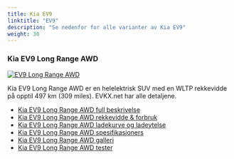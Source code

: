 ```yaml
---
title: Kia EV9
linktitle: "EV9"
description: "Se nedenfor for alle varianter av Kia EV9"
weight: 30
---
```

### Kia EV9 Long Range AWD

<a href="ev9_long_range_awd/"><img src="https://media.evkx.net/multimedia/models/kia/ev9/ev9_long_range_awd/main_1_st.jpg" class="img-fluid" alt="EV9 Long Range AWD" ></a>

Kia EV9 Long Range AWD er en helelektrisk SUV med en WLTP rekkevidde på opptil 497 km (309 miles). EVKX.net har alle detaljene. 

- [Kia EV9 Long Range AWD full beskrivelse](ev9_long_range_awd/)
- [Kia EV9 Long Range AWD rekkevidde & forbruk](ev9_long_range_awd/rangeandconsumption)
- [Kia EV9 Long Range AWD ladekurve og ladeytelse](ev9_long_range_awd/chargingcurve)
- [Kia EV9 Long Range AWD spesifikasjoners](ev9_long_range_awd/specifications)
- [Kia EV9 Long Range AWD galleri](ev9_long_range_awd/gallery)
- [Kia EV9 Long Range AWD tester](ev9_long_range_awd/reviews)

